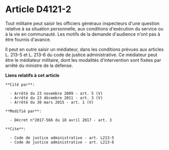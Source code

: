 # Article D4121-2

Tout militaire peut saisir les officiers généraux inspecteurs d'une question relative à sa situation personnelle, aux
conditions d'exécution du service ou à la vie en communauté. Les motifs de la demande d'audience n'ont pas à être fournis
d'avance.

Il peut en outre saisir un médiateur, dans les conditions prévues aux articles L. 213-5 et L. 213-6 du code de justice
administrative. Ce médiateur peut être le médiateur militaire, dont les modalités d'intervention sont fixées par arrêté du
ministre de la défense.

**Liens relatifs à cet article**

	**Cité par**:

	  - Arrêté du 23 novembre 2009 - art. 5 (V)
	  - Arrêté du 23 décembre 2011 - art. 3 (V)
	  - Arrêté du 30 mars 2015 - art. 1 (V)

	**Modifié par**:

	  - Décret n°2017-566 du 18 avril 2017 - art. 3

	**Cite**:

	  - Code de justice administrative - art. L213-5
	  - Code de justice administrative - art. L213-6
